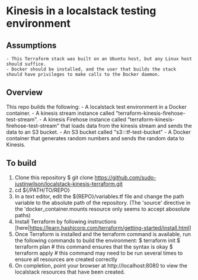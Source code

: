 # Kinesis in a localstack testing environment

## Assumptions
	- This Terraform stack was built on an Ubuntu host, but any Linux host should suffice.
	- Docker should be installed, and the user that builds the stack should have privileges to make calls to the Docker daemon.

## Overview
This repo builds the following:
	- A localstack test environment in a Docker container.
	- A kinesis stream instance called "terraform-kinesis-firehose-test-stream".
	- A kinesis Firehose instance called "terraform-kinesis-firehose-test-stream" that loads data from the kinesis stream and sends the data to an S3 bucket.
	- An S3 bucket called "s3:::tf-test-bucket"
	- A Docker container that generates random numbers and sends the random data to Kinesis.

## To build
1) Clone this repository
  $ git clone https://github.com/sudo-justinwilson/localstack-kinesis-terraform.git
2) cd ${/PATH/TO/REPO}
3) In a text editor, edit the ${REPO}/variables.tf file and change the path variable to the absolute path of the repository. (The 'source' directive in the 'docker_container.mounts resource only seems to accept abosolute paths)
4) Install Terraform by following instructions [here|https://learn.hashicorp.com/terraform/getting-started/install.html]
5) Once Terraform is installed and the terraform command is available, run the following commands to build the environment:
  $ terraform init
  $ terraform plan  	# this command ensures that the syntax is okay
  $ terraform apply		# this command may need to be run several times to ensure all resources are created correctly
6) On completion, point your browser at http://localhost:8080 to view the localstack resources that have been created.